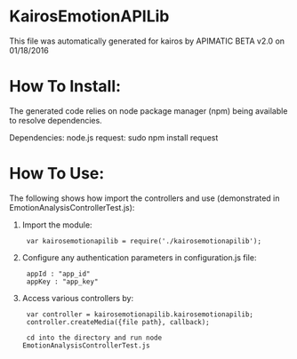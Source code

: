 KairosEmotionAPILib
=================
This file was automatically generated for kairos by APIMATIC BETA v2.0 on 01/18/2016


How To Install: 
=============
The generated code relies on node package manager (npm) being available to resolve dependencies.

Dependencies:
node.js
request: sudo npm install request

  
How To Use:
===========
The following shows how import the controllers and use (demonstrated in EmotionAnalysisControllerTest.js):

1) Import the module:

        var kairosemotionapilib = require('./kairosemotionapilib');

2) Configure any authentication parameters in configuration.js file:

		appId : "app_id"
        appKey : "app_key"

3) Access various controllers by:

        var controller = kairosemotionapilib.kairosemotionapilib;
        controller.createMedia({file path}, callback);

        cd into the directory and run node EmotionAnalysisControllerTest.js


    

